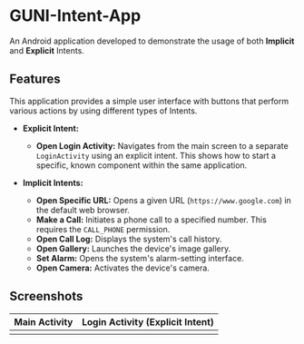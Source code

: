 # GUNI-Intent-App

An Android application developed to demonstrate the usage of both **Implicit** and **Explicit** Intents.

## Features

This application provides a simple user interface with buttons that perform various actions by using different types of Intents.

- **Explicit Intent:**
  - **Open Login Activity:** Navigates from the main screen to a separate `LoginActivity` using an explicit intent. This shows how to start a specific, known component within the same application.

- **Implicit Intents:**
  - **Open Specific URL:** Opens a given URL (`https://www.google.com`) in the default web browser.
  - **Make a Call:** Initiates a phone call to a specified number. This requires the `CALL_PHONE` permission.
  - **Open Call Log:** Displays the system's call history.
  - **Open Gallery:** Launches the device's image gallery.
  - **Set Alarm:** Opens the system's alarm-setting interface.
  - **Open Camera:** Activates the device's camera.

## Screenshots

| Main Activity | Login Activity (Explicit Intent) |
| :---: | :---: |
|  |  |

